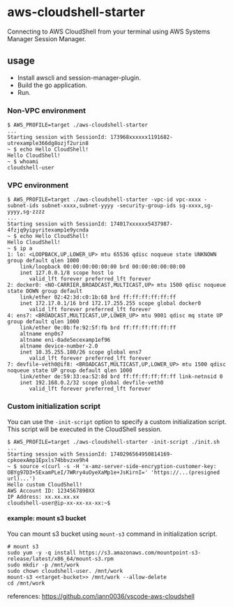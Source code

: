 # aws-cloudshell-starter
Connecting to AWS CloudShell from your terminal using AWS Systems Manager Session Manager.

## usage
* Install awscli and session-manager-plugin.
* Build the go application.
* Run.

### Non-VPC environment
```shell
$ AWS_PROFILE=target ./aws-cloudshell-starter
...
Starting session with SessionId: 173968xxxxxx1191682-utrexample366dg8ozjf2urin8
~ $ echo Hello CloudShell!
Hello CloudShell!
~ $ whoami
cloudshell-user
```

### VPC environment
```shell
$ AWS_PROFILE=target ./aws-cloudshell-starter -vpc-id vpc-xxxx -subnet-ids subnet-xxxx,subnet-yyyy -security-group-ids sg-xxxx,sg-yyyy,sg-zzzz
...
Starting session with SessionId: 174017xxxxxx5437987-4fzjq9yipyritexamp1e9ycnda
~ $ echo Hello CloudShell!
Hello CloudShell!
~ $ ip a
1: lo: <LOOPBACK,UP,LOWER_UP> mtu 65536 qdisc noqueue state UNKNOWN group default qlen 1000
    link/loopback 00:00:00:00:00:00 brd 00:00:00:00:00:00
    inet 127.0.0.1/8 scope host lo
       valid_lft forever preferred_lft forever
2: docker0: <NO-CARRIER,BROADCAST,MULTICAST,UP> mtu 1500 qdisc noqueue state DOWN group default 
    link/ether 02:42:3d:c0:1b:68 brd ff:ff:ff:ff:ff:ff
    inet 172.17.0.1/16 brd 172.17.255.255 scope global docker0
       valid_lft forever preferred_lft forever
4: ens7: <BROADCAST,MULTICAST,UP,LOWER_UP> mtu 9001 qdisc mq state UP group default qlen 1000
    link/ether 0e:0b:fe:92:5f:fb brd ff:ff:ff:ff:ff:ff
    altname enp0s7
    altname eni-0ade5ecexamp1ef96
    altname device-number-2.0
    inet 10.35.255.180/26 scope global ens7
       valid_lft forever preferred_lft forever
7: devfile-veth0@if8: <BROADCAST,MULTICAST,UP,LOWER_UP> mtu 1500 qdisc noqueue state UP group default qlen 1000
    link/ether de:59:33:ea:52:8d brd ff:ff:ff:ff:ff:ff link-netnsid 0
    inet 192.168.0.2/32 scope global devfile-veth0
       valid_lft forever preferred_lft forever
```

### Custom initialization script
You can use the `-init-script` option to specify a custom initialization script.
This script will be executed in the CloudShell session.

```shell
$ AWS_PROFILE=target ./aws-cloudshell-starter -init-script ./init.sh
...
Starting session with SessionId: 1740296564950814169-cpkoexAmp1Epxls74bbvzxe9h4
~ $ source <(curl -s -H 'x-amz-server-side-encryption-customer-key: OBYg97D3+5ExamPLeI/7WRry4uOyeXaMp1e+JsKirnI=' 'https://...(presigned url)...') 
Hello custom CloudShell!
AWS Account ID: 1234567890XX
IP Address: xx.xx.xx.xx
cloudshell-user@ip-xx-xx-xx-xx:~$ 

```

#### example: mount s3 bucket
You can mount s3 bucket using `mount-s3` command in initialization script.
```shell
# mount s3
sudo yum -y -q install https://s3.amazonaws.com/mountpoint-s3-release/latest/x86_64/mount-s3.rpm
sudo mkdir -p /mnt/work
sudo chown cloudshell-user. /mnt/work
mount-s3 <<target-bucket>> /mnt/work --allow-delete
cd /mnt/work

```

references: https://github.com/iann0036/vscode-aws-cloudshell
